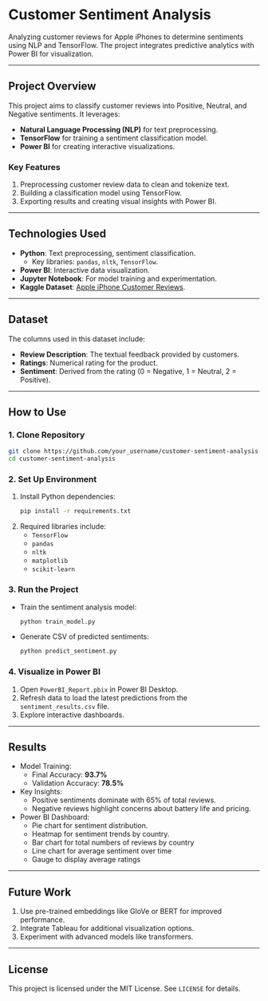 # **Customer Sentiment Analysis**
Analyzing customer reviews for Apple iPhones to determine sentiments using NLP and TensorFlow. The project integrates predictive analytics with Power BI for visualization.

---

## **Project Overview**
This project aims to classify customer reviews into Positive, Neutral, and Negative sentiments. It leverages:
- **Natural Language Processing (NLP)** for text preprocessing.
- **TensorFlow** for training a sentiment classification model.
- **Power BI** for creating interactive visualizations.

### **Key Features**
1. Preprocessing customer review data to clean and tokenize text.
2. Building a classification model using TensorFlow.
3. Exporting results and creating visual insights with Power BI.

---

## **Technologies Used**
- **Python**: Text preprocessing, sentiment classification.
  - Key libraries: `pandas`, `nltk`, `TensorFlow`.
- **Power BI**: Interactive data visualization.
- **Jupyter Notebook**: For model training and experimentation.
- **Kaggle Dataset**: [Apple iPhone Customer Reviews](https://www.kaggle.com/datasets/mrmars1010/iphone-customer-reviews-nlp).

---

## **Dataset**
The columns used in this dataset include:
- **Review Description**: The textual feedback provided by customers.
- **Ratings**: Numerical rating for the product.
- **Sentiment**: Derived from the rating (0 = Negative, 1 = Neutral, 2 = Positive).

---

## **How to Use**

### **1. Clone Repository**
```bash
git clone https://github.com/your_username/customer-sentiment-analysis.git
cd customer-sentiment-analysis
```

### **2. Set Up Environment**
1. Install Python dependencies:
   ```bash
   pip install -r requirements.txt
   ```
2. Required libraries include:
   - `TensorFlow`
   - `pandas`
   - `nltk`
   - `matplotlib`
   - `scikit-learn`

### **3. Run the Project**
- Train the sentiment analysis model:
  ```bash
  python train_model.py
  ```
- Generate CSV of predicted sentiments:
  ```bash
  python predict_sentiment.py
  ```

### **4. Visualize in Power BI**
1. Open `PowerBI_Report.pbix` in Power BI Desktop.
2. Refresh data to load the latest predictions from the `sentiment_results.csv` file.
3. Explore interactive dashboards.

---

## **Results**
- Model Training:
  - Final Accuracy: **93.7%**
  - Validation Accuracy: **78.5%**
- Key Insights:
  - Positive sentiments dominate with 65% of total reviews.
  - Negative reviews highlight concerns about battery life and pricing.
- Power BI Dashboard:
  - Pie chart for sentiment distribution.
  - Heatmap for sentiment trends by country.
  - Bar chart for total numbers of reviews by country
  - Line chart for average sentiment over time
  - Gauge to display average ratings

---

## **Future Work**
1. Use pre-trained embeddings like GloVe or BERT for improved performance.
2. Integrate Tableau for additional visualization options.
3. Experiment with advanced models like transformers.

---

## **License**
This project is licensed under the MIT License. See `LICENSE` for details.
